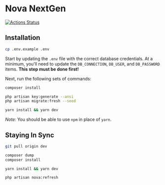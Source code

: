 # Nova NextGen

[![Actions Status](https://github.com/anodyne/nova3/workflows/Tests/badge.svg)](https://github.com/anodyne/nova3/actions)

## Installation

```bash
cp .env.example .env
```

Start by updating the `.env` file with the correct database credentials. At a minimum, you'll need to update the `DB_CONNECTION`, `DB_USER`, and `DB_PASSWORD` items. **This step must be done first!**

Next, run the following sets of commands:

```bash
composer install

php artisan key:generate --ansi
php artisan migrate:fresh --seed

yarn install && yarn dev
```

_Note:_ You should be able to use `npm` in place of `yarn`.

## Staying In Sync

```bash
git pull origin dev

composer dump
composer install

yarn install && yarn dev

php artisan nova:refresh
```
